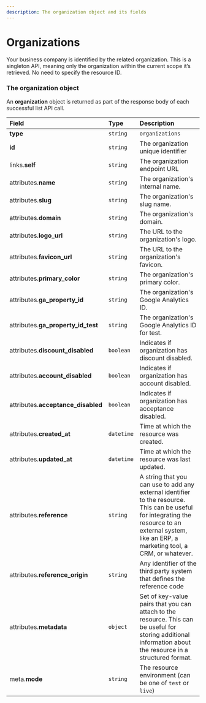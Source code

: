 ```yaml
---
description: The organization object and its fields
---
```


# Organizations

Your business company is identified by the related organization. This is a singleton API, meaning only the organization within the current scope it’s retrieved. No need to specify the resource ID.


### The organization object

An **organization** object is returned as part of the response body of each successful list API call.

| Field | Type | Description |
| :--- | :--- | :--- |
| **type** | `string` | `organizations` |
| **id** | `string` | The organization unique identifier |
| links.**self** | `string` | The organization endpoint URL |
| attributes.**name** | `string` | The organization's internal name. |
| attributes.**slug** | `string` | The organization's slug name. |
| attributes.**domain** | `string` | The organization's domain. |
| attributes.**logo_url** | `string` | The URL to the organization's logo. |
| attributes.**favicon_url** | `string` | The URL to the organization's favicon. |
| attributes.**primary_color** | `string` | The organization's primary color. |
| attributes.**ga_property_id** | `string` | The organization's Google Analytics ID. |
| attributes.**ga_property_id_test** | `string` | The organization's Google Analytics ID for test. |
| attributes.**discount_disabled** | `boolean` | Indicates if organization has discount disabled. |
| attributes.**account_disabled** | `boolean` | Indicates if organization has account disabled. |
| attributes.**acceptance_disabled** | `boolean` | Indicates if organization has acceptance disabled. |
| attributes.**created_at** | `datetime` | Time at which the resource was created. |
| attributes.**updated_at** | `datetime` | Time at which the resource was last updated. |
| attributes.**reference** | `string` | A string that you can use to add any external identifier to the resource. This can be useful for integrating the resource to an external system, like an ERP, a marketing tool, a CRM, or whatever. |
| attributes.**reference_origin** | `string` | Any identifier of the third party system that defines the reference code |
| attributes.**metadata** | `object` | Set of key-value pairs that you can attach to the resource. This can be useful for storing additional information about the resource in a structured format. |
| meta.**mode** | `string` | The resource environment \(can be one of `test` or `live`\) |

